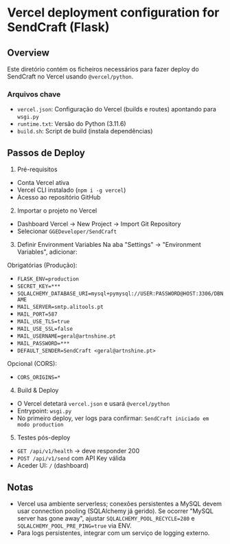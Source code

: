 # Vercel deployment configuration for SendCraft (Flask)

## Overview
Este diretório contém os ficheiros necessários para fazer deploy do SendCraft no Vercel usando `@vercel/python`.

### Arquivos chave
- `vercel.json`: Configuração do Vercel (builds e routes) apontando para `wsgi.py`
- `runtime.txt`: Versão do Python (3.11.6)
- `build.sh`: Script de build (instala dependências)

## Passos de Deploy

1) Pré-requisitos
- Conta Vercel ativa
- Vercel CLI instalado (`npm i -g vercel`)
- Acesso ao repositório GitHub

2) Importar o projeto no Vercel
- Dashboard Vercel → New Project → Import Git Repository
- Selecionar `GGEDeveloper/SendCraft`

3) Definir Environment Variables
Na aba "Settings" → "Environment Variables", adicionar:

Obrigatórias (Produção):
- `FLASK_ENV=production`
- `SECRET_KEY=***`
- `SQLALCHEMY_DATABASE_URI=mysql+pymysql://USER:PASSWORD@HOST:3306/DBNAME`
- `MAIL_SERVER=smtp.alitools.pt`
- `MAIL_PORT=587`
- `MAIL_USE_TLS=true`
- `MAIL_USE_SSL=false`
- `MAIL_USERNAME=geral@artnshine.pt`
- `MAIL_PASSWORD=***`
- `DEFAULT_SENDER=SendCraft <geral@artnshine.pt>`

Opcional (CORS):
- `CORS_ORIGINS=*`

4) Build & Deploy
- O Vercel detetará `vercel.json` e usará `@vercel/python`
- Entrypoint: `wsgi.py`
- No primeiro deploy, ver logs para confirmar: `SendCraft iniciado em modo production`

5) Testes pós-deploy
- `GET /api/v1/health` → deve responder 200
- `POST /api/v1/send` com API Key válida
- Aceder UI: `/` (dashboard)

## Notas
- Vercel usa ambiente serverless; conexões persistentes a MySQL devem usar connection pooling (SQLAlchemy já gerido). Se ocorrer "MySQL server has gone away", ajustar `SQLALCHEMY_POOL_RECYCLE=280` e `SQLALCHEMY_POOL_PRE_PING=true` via ENV.
- Para logs persistentes, integrar com um serviço de logging externo.
